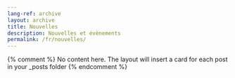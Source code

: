 ```yaml
---
lang-ref: archive
layout: archive
title: Nouvelles
description: Nouvelles et évènements
permalink: /fr/nouvelles/
---
```

{% comment %}
  No content here. The layout will insert a card for each post in your _posts folder
{% endcomment %}